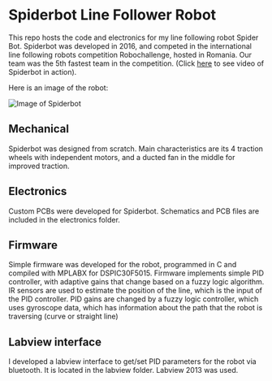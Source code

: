 # Spiderbot Line Follower Robot
This repo hosts the code and electronics for my line following robot Spider Bot.
Spiderbot was developed in 2016, and competed in the international line following robots competition Robochallenge, hosted in Romania.
Our team was the 5th fastest team in the competition. (Click [here](https://www.youtube.com/watch?v=QOar2Q26z-w) to see video of Spiderbot in action).

Here is an image of the robot:

![Image of Spiderbot](https://github.com/pepemanboy/codigo-spiderbot/blob/master/pictures/spiderbot%20photo%20hd.png)

## Mechanical
Spiderbot was designed from scratch. Main characteristics are its 4 traction wheels with independent motors, and a ducted fan in the middle for improved traction.

## Electronics
Custom PCBs were developed for Spiderbot.
Schematics and PCB files are included in the electronics folder.

## Firmware
Simple firmware was developed for the robot, programmed in C and compiled with MPLABX for DSPIC30F5015.
Firmware implements simple PID controller, with adaptive gains that change based on a fuzzy logic algorithm.
IR sensors are used to estimate the position of the line, which is the input of the PID controller.
PID gains are changed by a fuzzy logic controller, which uses gyroscope data, which has information about the path that the robot is traversing (curve or straight line)

## Labview interface
I developed a labview interface to get/set PID parameters for the robot via bluetooth. 
It is located in the labview folder.
Labview 2013 was used.

